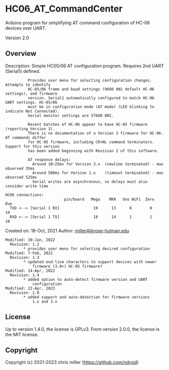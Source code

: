 # HC06_AT_CommandCenter
Arduino program for simplifying AT command configuration of HC-06 devices over UART.

Version 2.0

## Overview
  Description: Simple HC05/06 AT configuration program. Requires 2nd UART (Serial1) defined. 
 
              Provides user menu for selecting configuration changes. Attempts to identify 
              HC-05/06 frame and baud settings (9600 8N1 default HC-06 settings), and firmware
              version. Serial1 automatically configured to match HC-06 UART settings. HC-05/06 
              must be in configuration mode (AT mode) (LED blinking to indicate Not Connected).
              Serial monitor settings are 57600 8N1.
              
              Recent batches of HC-06 appear to have HC-05 firmware (reporting Version 3).
              There is no documentation of a Version 3 firmware for HC-06. AT commands differ
              for HC-05 firmware, including CR+NL command terminators. Support for this version
              has been added beginning with Revision 2 of this software.
              
              AT response delays:
                Around 10~25ms for Version 3.x  (newline terminated) - max observed 35ms
                Around 500ms for Version 1.x    (timeout terminated) - max observed 525ms
                Serial writes are asynchronous, so delays must also consider write time
                
    HC06 connections:
                              pin/board   Mega    MKR   Uno WiFi  Zero    Due
      TXD <--> [Serial 1 RX]               19      13      0        0      19
      RXD <--> [Serial 1 TX]               18      14      1        1      18
      
  Created on: 18-Oct, 2021
  Author: miller4@rose-hulman.edu
    
    Modified: 30-Jan, 2022
      Revision: 1.2
            * provides user menu for selecting desired configuration
    Modified: 7-Feb, 2022
      Revision: 1.3
            * updated end-line characters to support devices with newer
                firmware (3.0+) HC-05 firmware?
    Modified: 24-Apr, 2022
      Revision: 1.4
            * added option to auto-detect firmware version and UART 
                configuration
    Modified: 22-Apr, 2023
      Revision: 2.0
            * added support and auto-detection for firmware versions
                1.x and 3.x

## License
Up to version 1.4.0, the license is GPLv3.
From version 2.0.0, the license is the MIT license.

## Copyright
Copyright (c) 2021-2023 chris miller (https://github.com/ndroid)
